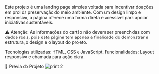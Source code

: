 Este projeto é uma landing page simples voltada para incentivar doações em prol da preservação do meio ambiente. Com um design limpo e responsivo, a página oferece uma forma direta e acessível para apoiar iniciativas sustentáveis.

⚠️ Atenção: As informações do cartão não devem ser preenchidas com dados reais, pois esta página tem apenas a finalidade de demonstrar a estrutura, o design e o layout do projeto.

Tecnologias utilizadas: HTML, CSS e JavaScript.
Funcionalidades: Layout responsivo e chamada para ação clara.

🌱 Prévia do Projeto
![print 2](https://github.com/user-attachments/assets/789c1a10-ee38-46b6-8711-1e49140076c1)
